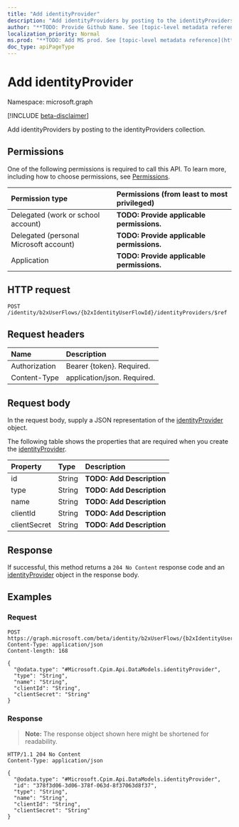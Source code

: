 ```yaml
---
title: "Add identityProvider"
description: "Add identityProviders by posting to the identityProviders collection."
author: "**TODO: Provide Github Name. See [topic-level metadata reference](https://msgo.azurewebsites.net/add/document/guidelines/metadata.html#topic-level-metadata)**"
localization_priority: Normal
ms.prod: "**TODO: Add MS prod. See [topic-level metadata reference](https://msgo.azurewebsites.net/add/document/guidelines/metadata.html#topic-level-metadata)**"
doc_type: apiPageType
---
```


# Add identityProvider
Namespace: microsoft.graph

[!INCLUDE [beta-disclaimer](../../includes/beta-disclaimer.md)]

Add identityProviders by posting to the identityProviders collection.

## Permissions
One of the following permissions is required to call this API. To learn more, including how to choose permissions, see [Permissions](/graph/permissions-reference).

|Permission type|Permissions (from least to most privileged)|
|:---|:---|
|Delegated (work or school account)|**TODO: Provide applicable permissions.**|
|Delegated (personal Microsoft account)|**TODO: Provide applicable permissions.**|
|Application|**TODO: Provide applicable permissions.**|

## HTTP request

<!-- {
  "blockType": "ignored"
}
-->
``` http
POST /identity/b2xUserFlows/{b2xIdentityUserFlowId}/identityProviders/$ref
```

## Request headers
|Name|Description|
|:---|:---|
|Authorization|Bearer {token}. Required.|
|Content-Type|application/json. Required.|

## Request body
In the request body, supply a JSON representation of the [identityProvider](../resources/identityprovider.md) object.

The following table shows the properties that are required when you create the [identityProvider](../resources/identityprovider.md).

|Property|Type|Description|
|:---|:---|:---|
|id|String|**TODO: Add Description**|
|type|String|**TODO: Add Description**|
|name|String|**TODO: Add Description**|
|clientId|String|**TODO: Add Description**|
|clientSecret|String|**TODO: Add Description**|



## Response

If successful, this method returns a `204 No Content` response code and an [identityProvider](../resources/identityprovider.md) object in the response body.

## Examples

### Request
<!-- {
  "blockType": "request",
  "name": "create_identityprovider_from_identityproviders"
}
-->
``` http
POST https://graph.microsoft.com/beta/identity/b2xUserFlows/{b2xIdentityUserFlowId}/identityProviders/$ref
Content-Type: application/json
Content-length: 168

{
  "@odata.type": "#Microsoft.Cpim.Api.DataModels.identityProvider",
  "type": "String",
  "name": "String",
  "clientId": "String",
  "clientSecret": "String"
}
```


### Response
>**Note:** The response object shown here might be shortened for readability.
<!-- {
  "blockType": "response",
  "truncated": true,
  "@odata.type": "Microsoft.Cpim.Api.DataModels.identityProvider"
}
-->
``` http
HTTP/1.1 204 No Content
Content-Type: application/json

{
  "@odata.type": "#Microsoft.Cpim.Api.DataModels.identityProvider",
  "id": "378f3d06-3d06-378f-063d-8f37063d8f37",
  "type": "String",
  "name": "String",
  "clientId": "String",
  "clientSecret": "String"
}
```

